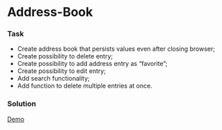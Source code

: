 # Address-Book

### Task
- Create address book that persists values even after closing browser;
- Create possibility to delete entry;
- Create possibility to add address entry as “favorite”;
- Create possibility to edit entry;
- Add search functionality;
- Add function to delete multiple entries at once.

### Solution
[Demo](https://raimedassimutis.github.io/Mini-Task-5-Address_Book/)
